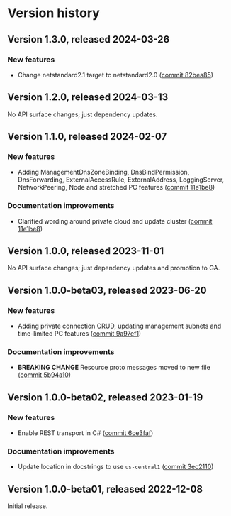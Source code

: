 # Version history

## Version 1.3.0, released 2024-03-26

### New features

- Change netstandard2.1 target to netstandard2.0 ([commit 82bea85](https://github.com/googleapis/google-cloud-dotnet/commit/82bea850661975b9750ac30753528cc9d2e05240))

## Version 1.2.0, released 2024-03-13

No API surface changes; just dependency updates.

## Version 1.1.0, released 2024-02-07

### New features

- Adding ManagementDnsZoneBinding, DnsBindPermission, DnsForwarding, ExternalAccessRule, ExternalAddress, LoggingServer, NetworkPeering, Node and stretched PC features ([commit 11e1be8](https://github.com/googleapis/google-cloud-dotnet/commit/11e1be85ad44b9ba4ef2178c50bd8a6b7a424cf1))

### Documentation improvements

- Clarified wording around private cloud and update cluster ([commit 11e1be8](https://github.com/googleapis/google-cloud-dotnet/commit/11e1be85ad44b9ba4ef2178c50bd8a6b7a424cf1))

## Version 1.0.0, released 2023-11-01

No API surface changes; just dependency updates and promotion to GA.

## Version 1.0.0-beta03, released 2023-06-20

### New features

- Adding private connection CRUD, updating management subnets and time-limited PC features ([commit 9a97ef1](https://github.com/googleapis/google-cloud-dotnet/commit/9a97ef14b85a0d530641bf033f55139af723a5c3))

### Documentation improvements

- **BREAKING CHANGE** Resource proto messages moved to new file ([commit 5b94a10](https://github.com/googleapis/google-cloud-dotnet/commit/5b94a10aea6bf2d7f9e874e16ad02637bc586bb3))
## Version 1.0.0-beta02, released 2023-01-19

### New features

- Enable REST transport in C# ([commit 6ce3faf](https://github.com/googleapis/google-cloud-dotnet/commit/6ce3faf6f74ea6c63e14ee4c77627a6774fb807f))

### Documentation improvements

- Update location in docstrings to use `us-central1` ([commit 3ec2110](https://github.com/googleapis/google-cloud-dotnet/commit/3ec2110e9600ef474d2939749d3981f4eb13e40b))

## Version 1.0.0-beta01, released 2022-12-08

Initial release.
